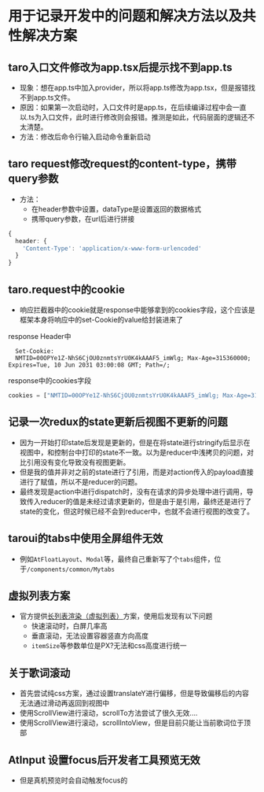 # 用于记录开发中的问题和解决方法以及共性解决方案

## taro入口文件修改为app.tsx后提示找不到app.ts
+ 现象：想在app.ts中加入provider，所以将app.ts修改为app.tsx，但是报错找不到app.ts文件。
+ 原因：如果第一次启动时，入口文件时是app.ts，在后续编译过程中会一直以.ts为入口文件，此时进行修改则会报错。推测是如此，代码层面的逻辑还不太清楚。
+ 方法：修改后命令行输入启动命令重新启动
## taro request修改request的content-type，携带query参数
+ 方法：
  + 在header参数中设置，dataType是设置返回的数据格式
  + 携带query参数，在url后进行拼接
```typescript
{
  header: {
    'Content-Type': 'application/x-www-form-urlencoded'
  }
}
```
## taro.request中的cookie
+ 响应拦截器中的cookie就是response中能够拿到的cookies字段，这个应该是框架本身将响应中的set-Cookie的value给封装进来了

response Header中
```
  Set-Cookie: 
  NMTID=00OPYe1Z-NhS6CjOU0znmtsYrU0K4kAAAF5_imWlg; Max-Age=315360000; Expires=Tue, 10 Jun 2031 03:00:08 GMT; Path=/;
```

response中的cookies字段
```javascript
cookies = ["NMTID=00OPYe1Z-NhS6CjOU0znmtsYrU0K4kAAAF5_imWlg; Max-Age=315360000; Expires=Tue 10 Jun 2031 03:00:08 GMT; Path=/;"]
```

## 记录一次redux的state更新后视图不更新的问题
+ 因为一开始打印state后发现是更新的，但是在将state进行stringify后显示在视图中，和控制台中打印的state不一致。以为是reducer中浅拷贝的问题，对比引用没有变化导致没有视图更新。
+ 但是我的值并非对之前的state进行了引用，而是对action传入的payload直接进行了赋值，所以不是reducer的问题。
+ 最终发现是action中进行dispatch时，没有在请求的异步处理中进行调用，导致传入reducer的值是未经过请求更新的，但是由于是引用，最终还是进行了state的变化，但这时候已经不会到reducer中，也就不会进行视图的改变了。

## taroui的tabs中使用全屏组件无效
+ 例如`AtFloatLayout`、`Modal`等，最终自己重新写了个`tabs`组件，位于`/components/common/Mytabs`

## 虚拟列表方案
+ 官方提供[长列表渲染（虚拟列表）](https://taro-docs.jd.com/taro/docs/virtual-list)方案，使用后发现有以下问题
  + 快速滚动时，白屏几率高
  + 垂直滚动，无法设置容器竖直方向高度
  + `itemSize`等参数单位是PX?无法和css高度进行统一

## 关于歌词滚动
+ 首先尝试纯css方案，通过设置translateY进行偏移，但是导致偏移后的内容无法通过滑动再返回到视图中
+ 使用ScrollView进行滚动，scrollTo方法尝试了很久无效....
+ 使用ScrollView进行滚动，scrollIntoView，但是目前只能让当前歌词位于顶部

## AtInput 设置focus后开发者工具预览无效
+ 但是真机预览时会自动触发focus的

